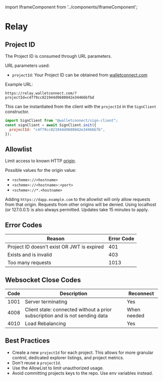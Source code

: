 import IframeComponent from '../components/IframeComponent';

# Relay

## Project ID

The Project ID is consumed through URL parameters.

URL parameters used:

- `projectId`: Your Project ID can be obtained from [walletconnect.com](https://walletconnect.com)

Example URL:

`https://relay.walletconnect.com/?projectId=c4f79cc821944d9680842e34466bfbd`

This can be instantiated from the client with the `projectId` in the `SignClient` constructor.

```javascript
import SignClient from "@walletconnect/sign-client";
const signClient = await SignClient.init({
  projectId: "c4f79cc821944d9680842e34466bfb",
});
```

## Allowlist

Limit access to known HTTP [origin](https://developer.mozilla.org/en-US/docs/Web/HTTP/Headers/Origin).

Possible values for the origin value:

- `<scheme>://<hostname>`
- `<scheme>://<hostname>:<port>`
- `<scheme>://*.<hostname>`

Adding `https://dapp.example.com` to the allowlist will only allow requests from that origin. Requests from other origins will be denied. Using localhost (or 127.0.0.1) is also always permitted.  Updates take 15 minutes to apply.

## Error Codes

| Reason                 | Error Code |
| ---------------------- | ---------- |
| Project ID doesn't exist OR JWT is expired | 401        |
| Exists and is invalid  | 403        |
| Too many requests  | 1013        |

## Websocket Close Codes

| Code        | Description | Reconnect  |
| ----------- | ----------- |----------- |
| 1001        | Server terminating | Yes |
| 4008        | Client stale: connected without a prior subscription and is not sending data | When needed |
| 4010        | Load Rebalancing | Yes |

## Best Practices

- Create a new `projectId` for each project. This allows for more granular control, dedicated explorer listings, and project metrics.
- Don't reuse a `projectId`.
- Use the AllowList to limit unauthorized usage.
- Avoid committing projects keys to the repo. Use env variables instead.

<IframeComponent />
